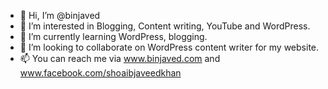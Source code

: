 - 👋 Hi, I’m @binjaved
- 👀 I’m interested in Blogging, Content writing, YouTube and WordPress.
- 🌱 I’m currently learning WordPress, blogging.
- 💞️ I’m looking to collaborate on WordPress content writer for my website.
- 📫 You can reach me via www.binjaved.com and www.facebook.com/shoaibjaveedkhan

<!---
binjaved/binjaved is a ✨ special ✨ repository because its `README.md` (this file) appears on your GitHub profile.
You can click the Preview link to take a look at your changes.
--->
